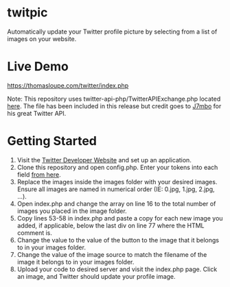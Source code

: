# twitpic
Automatically update your Twitter profile picture by selecting from a list of images on your website.

# Live Demo
https://thomasloupe.com/twitter/index.php

Note: This repository uses twitter-api-php/TwitterAPIExchange.php located [here](https://github.com/J7mbo/twitter-api-php/blob/master/TwitterAPIExchange.php).
The file has been included in this release but credit goes to [J7mbo](https://github.com/J7mbo) for his great Twitter API.

# Getting Started
1. Visit the [Twitter Developer Website](https://developer.twitter.com/en/portal/dashboard) and set up an application.
1. Clone this repository and open config.php. Enter your tokens into each field [from here](https://developer.twitter.com/en/portal/projects-and-apps).
1. Replace the images inside the images folder with your desired images. Ensure all images are named in numerical order (IE: 0.jpg, 1.jpg, 2.jpg, ...).
1. Open index.php and change the array on line 16 to the total number of images you placed in the image folder.
1. Copy lines 53-58 in index.php and paste a copy for each new image you added, if applicable, below the last div on line 77 where the HTML comment is.
1. Change the value to the value of the button to the image that it belongs to in your images folder.
1. Change the value of the image source to match the filename of the image it belongs to in your images folder.
1. Upload your code to desired server and visit the index.php page. Click an image, and Twitter should update your profile image.
